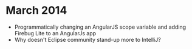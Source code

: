 # March 2014

* Programmatically changing an AngularJS scope variable and adding Firebug Lite to an AngularJs app
* Why doesn't Eclipse community stand-up more to IntelliJ?
